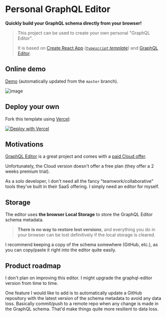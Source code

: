 # Personal GraphQL Editor

**Quickly build your GraphQL schema directly from your browser!**

> This project can be used to create your own personal "GraphQL Editor".
>
> It is based on [Create React App](https://github.com/facebook/create-react-app) _([`typescript` template](https://create-react-app.dev/docs/getting-started/#creating-a-typescript-app))_ and [GraphQL Editor](https://github.com/graphql-editor/graphql-editor).

## Online demo

[Demo](https://personal-graphql-editor.vercel.app/) (automatically updated from the `master` branch).

![image](https://user-images.githubusercontent.com/3807458/110209921-6da6c080-7e8f-11eb-9c5e-116ca375f7ee.png)

## Deploy your own

Fork this template using [Vercel](https://vercel.com):

[![Deploy with Vercel](https://vercel.com/button)](https://vercel.com/new/git/external?repository-url=https://github.com/Vadorequest/personal-graphql-editor&project-name=personal-graphql-editor&repository-name=personal-graphql-editor)

## Motivations

[GraphQL Editor](https://github.com/graphql-editor/graphql-editor) is a great project and comes with a [paid Cloud offer](https://graphqleditor.com/).

Unfortunately, the Cloud version doesn't offer a free plan (they offer a 2 weeks premium trial).

As a solo developer, I don't need all the fancy "teamwork/collaborative" tools they've built in their SaaS offering. I simply need an editor for myself.

## Storage

The editor uses **the browser Local Storage** to store the GraphQL Editor schema metadata.

> **There is no way to restore lost versions**, and everything you do in your browser can be lost definitively if the local storage is cleared.

I recommend keeping a copy of the schema somewhere (GitHub, etc.), as you can copy/paste it right into the editor quite easily. 

## Product roadmap

I don't plan on improving this editor. I might upgrade the graphql-editor version from time to time.

One feature I would like to add is to automatically update a GitHub repository with the latest version of the schema metadata to avoid any data loss.
Basically commit/push to a remote repo when any change is made in the GraphQL schema. That'd make things quite more resilient to data loss.
